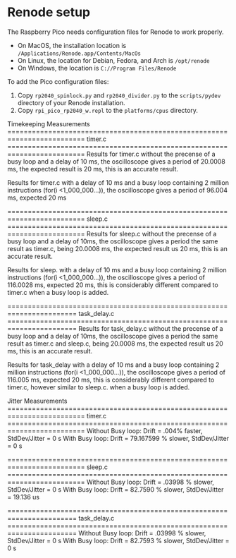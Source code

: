 # Renode setup
The Raspberry Pico needs configuration files for Renode to work properly.

* On MacOS, the installation location is `/Applications/Renode.app/Contents/MacOs`
* On Linux, the location for Debian, Fedora, and Arch is `/opt/renode`
* On Windows, the location is `C://Program Files/Renode`

To add the Pico configuration files:
1. Copy `rp2040_spinlock.py` and `rp2040_divider.py` to the `scripts/pydev` directory of your Renode installation.
1. Copy `rpi_pico_rp2040_w.repl` to the `platforms/cpus` directory.


Timekeeping Measurements
========================================================================= timer.c =========================================================================
Results for timer.c without the precense of a busy loop and a delay of 10 ms, the oscilloscope gives a period of 20.0008 ms, the expected result is 20 ms, this is an accurate result.

Results for timer.c with a delay of 10 ms and a busy loop containing 2 million instructions (for(i <1_000_000...)), the oscilloscope gives a period of 96.004 ms, expected 20 ms

========================================================================= sleep.c =========================================================================
Results for sleep.c without the precense of a busy loop and a delay of 10ms, the oscilloscope gives a period the same result as timer.c, being 20.0008 ms, the expected result us 20 ms, this is an accurate result.

Results for sleep. with a delay of 10 ms and a busy loop containing 2 million instructions (for(i <1_000_000...)), the oscilloscope gives a period of 116.0028 ms, expected 20 ms, this is considerably different compared to timer.c when a busy loop is added.

======================================================================= task_delay.c =======================================================================
Results for task_delay.c without the precense of a busy loop and a delay of 10ms, the oscilloscope gives a period the same result as timer.c and sleep.c, being 20.0008 ms, the expected result us 20 ms, this is an accurate result.

Results for task_delay with a delay of 10 ms and a busy loop containing 2 million instructions (for(i <1_000_000...)), the oscilloscope gives a period of 116.005 ms, expected 20 ms, this is considerably different compared to timer.c, however similar to sleep.c. when a busy loop is added.

Jitter Measurements
========================================================================= timer.c =========================================================================
Without Busy loop: Drift =  .004% faster, StdDev/Jitter = 0 s
With Busy loop: Drift =  79.167599 % slower, StdDev/Jitter = 0 s

========================================================================= sleep.c =========================================================================
Without Busy loop: Drift = .03998 % slower, StdDev/Jitter = 0 s
With Busy loop: Drift =  82.7590 % slower, StdDev/Jitter = 19.136 us

======================================================================= task_delay.c =======================================================================
Without Busy loop: Drift = .03998 % slower, StdDev/Jitter = 0 s
With Busy loop: Drift = 82.7593 % slower, StdDev/Jitter = 0 s

